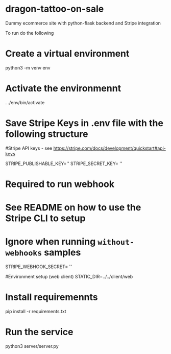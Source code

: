 # dragon-tattoo-on-sale
Dummy ecommerce site with python-flask backend and Stripe integration

To run do the following
# Create a virtual environment
python3 -m venv env

# Activate the environmennt
. ./env/bin/activate

# Save Stripe Keys in .env file with the following structure 
#Stripe API keys - see https://stripe.com/docs/development/quickstart#api-keys

STRIPE_PUBLISHABLE_KEY=''
STRIPE_SECRET_KEY= ''
# Required to run webhook
# See README on how to use the Stripe CLI to setup
# Ignore when running `without-webhooks` samples
STRIPE_WEBHOOK_SECRET= ''

#Environment setup (web client)
STATIC_DIR=../../client/web
# Install requiremennts 
pip install -r requirements.txt

# Run the service 
python3 server/server.py
